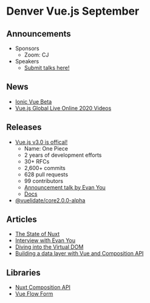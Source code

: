 # Denver Vue.js September

## Announcements
* Sponsors
    * Zoom: CJ
* Speakers
    * [Submit talks here!](https://denver-vue.org)

## News
* [Ionic Vue Beta](https://ionicframework.com/blog/announcing-the-new-ionic-vue-beta/)
* [Vue.js Global Live Online 2020 Videos](https://www.youtube.com/playlist?list=PLCxzy-hmQq9HOg0mS0laLkMiTov2zyZ5q)

## Releases
* [Vue.js v3.0 is offical!](https://github.com/vuejs/vue-next/releases/tag/v3.0.0)
    * Name: One Piece
    * 2 years of development efforts
    * 30+ RFCs
    * 2,600+ commits
    * 628 pull requests
    * 99 contributors
    * [Announcement talk by Evan You](https://www.youtube.com/watch?v=Vp5ANvd88x0)
    * [Docs](https://v3.vuejs.org/)
* [@vuelidate/core2.0.0-alpha](https://github.com/vuelidate/vuelidate/releases/tag/@vuelidate%2Fcore@2.0.0-alpha.1)

## Articles
* [The State of Nuxt](https://nuxtjs.slides.com/atinux/state-of-nuxt-2020)
* [Interview with Evan You](https://evrone.com/evan-you-interview)
* [Diving into the Virtual DOM](https://vuejs-course.com/blog/diving-into-the-virtual-dom)
* [Building a data layer with Vue and Composition API](https://medium.com/javascript-in-plain-english/building-a-data-layer-with-vue-and-composition-api-547cc9761b4c)


## Libraries
* [Nuxt Composition API](https://composition-api.nuxtjs.org/)
* [Vue Flow Form](https://www.ditdot.hr/en/vue-flow-form)
